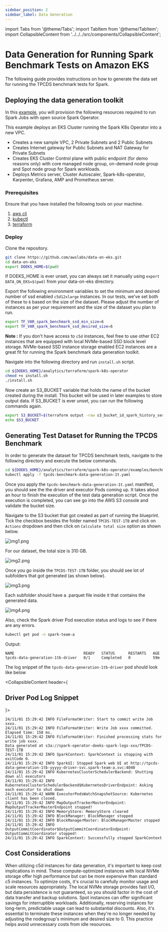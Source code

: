 ```yaml
---
sidebar_position: 2
sidebar_label: Data Generation
---
```

import Tabs from '@theme/Tabs';
import TabItem from '@theme/TabItem';
import CollapsibleContent from '../../../src/components/CollapsibleContent';

# Data Generation for Running Spark Benchmark Tests on Amazon EKS

The following guide provides instructions on how to generate the data set for running the TPCDS benchmark tests for Spark.

## Deploying the data generation toolkit

In this [example](https://github.com/awslabs/data-on-eks/tree/main/analytics/terraform/spark-k8s-operator), you will provision the following resources required to run Spark Jobs with open source Spark Operator.

This example deploys an EKS Cluster running the Spark K8s Operator into a new VPC.

- Creates a new sample VPC, 2 Private Subnets and 2 Public Subnets
- Creates Internet gateway for Public Subnets and NAT Gateway for Private Subnets
- Creates EKS Cluster Control plane with public endpoint (for demo reasons only) with core managed node group, on-demand node group and Spot node group for Spark workloads.
- Deploys Metrics server, Cluster Autoscaler, Spark-k8s-operator, Karpenter, Grafana, AMP and Prometheus server.

### Prerequisites

Ensure that you have installed the following tools on your machine.

1. [aws cli](https://docs.aws.amazon.com/cli/latest/userguide/install-cliv2.html)
2. [kubectl](https://Kubernetes.io/docs/tasks/tools/)
3. [terraform](https://learn.hashicorp.com/tutorials/terraform/install-cli)

### Deploy

Clone the repository.

```bash
git clone https://github.com/awslabs/data-on-eks.git
cd data-on-eks
export DOEKS_HOME=$(pwd)
```

If DOEKS_HOME is ever unset, you can always set it manually using `export
DATA_ON_EKS=$(pwd)` from your data-on-eks directory.

Export the following environment variables to set the minimum and desired number of ssd enabled `c5d12xlarge` instances. In our tests, we've set both of these to `6` based on the size of the dataset. Please adjust the number of instances as per your requirement and the size of the dataset you plan to run.

```bash
export TF_VAR_spark_benchmark_ssd_min_size=6
export TF_VAR_spark_benchmark_ssd_desired_size=6
```

**Note :** If you don't have access to `c5d` instances, feel free to use other EC2 instances that are equipped with local NVMe-based SSD block level storage. NVMe-based SSD instance storage enabled EC2 instances are a great fit for running the Spark benchmark data generation toolkit.

Navigate into the following directory and run `install.sh` script.

```bash
cd ${DOEKS_HOME}/analytics/terraform/spark-k8s-operator
chmod +x install.sh
./install.sh
```

Now create an S3_BUCKET variable that holds the name of the bucket created
during the install. This bucket will be used in later examples to store output
data. If S3_BUCKET is ever unset, you can run the following commands again.

```bash
export S3_BUCKET=$(terraform output -raw s3_bucket_id_spark_history_server)
echo $S3_BUCKET
```

## Generating Test Dataset for Running the TPCDS Benchmark

In order to generate the dataset for TPCDS benchmark tests, navigate to the following directory and execute the below commands.

```bash
cd ${DOEKS_HOME}/analytics/terraform/spark-k8s-operator/examples/benchmark
kubectl apply -f tpcds-benchmark-data-generation-1t.yaml
```

Once you apply the `tpcds-benchmark-data-generation-1t.yaml` manifest, you should see the the driver and executor Pods coming up. It takes about an hour to finish the execution of the test data generation script. Once the execution is completed, you can see go into the AWS S3 console and validate the bucket size.

Navigate to the S3 bucket that got created as part of running the blueprint. Tick the checkbox besides the folder named `TPCDS-TEST-1TB` and click on `Actions` dropdown and then click on `Calculate total size` option as shown below.

![img1.png](../datagen-bucket1.png)

For our dataset, the total size is 310 GB.

![img2.png](../datagen-bucket2.png)

Once you go inside the `TPCDS-TEST-1TB` folder, you should see lot of subfolders that got generated (as shown below).

![img3.png](../datagen-3.png)

Each subfolder should have a .parquet file inside it that contains the generated data.

![img4.png](../datagen-4.png)

Also, check the Spark driver Pod execution status and logs to see if there are any errors.

```bash
kubectl get pod -n spark-team-a
```

Output:

```text
NAME                               READY   STATUS      RESTARTS   AGE
tpcds-data-generation-1tb-driver   0/1     Completed   0          59m
```

The log snippet of the `tpcds-data-generation-1tb-driver` pod should look like below

<CollapsibleContent header={<h2><span>Driver Pod Log Snippet</span></h2>}>

```text
24/11/01 15:29:42 INFO FileFormatWriter: Start to commit write Job xxxx.
24/11/01 15:29:42 INFO FileFormatWriter: Write Job xxxx committed. Elapsed time: 158 ms.
24/11/01 15:29:42 INFO FileFormatWriter: Finished processing stats for write job xxxx.
Data generated at s3a://spark-operator-doeks-spark-logs-xxx/TPCDS-TEST-1TB
24/11/01 15:29:42 INFO SparkContext: SparkContext is stopping with exitCode 0.
24/11/01 15:29:42 INFO SparkUI: Stopped Spark web UI at http://tpcds-data-generation-1tb-yyyyy-driver-svc.spark-team-a.svc:4040
24/11/01 15:29:42 INFO KubernetesClusterSchedulerBackend: Shutting down all executors
24/11/01 15:29:42 INFO KubernetesClusterSchedulerBackend$KubernetesDriverEndpoint: Asking each executor to shut down
24/11/01 15:29:42 WARN ExecutorPodsWatchSnapshotSource: Kubernetes client has been closed.
24/11/01 15:29:42 INFO MapOutputTrackerMasterEndpoint: MapOutputTrackerMasterEndpoint stopped!
24/11/01 15:29:42 INFO MemoryStore: MemoryStore cleared
24/11/01 15:29:42 INFO BlockManager: BlockManager stopped
24/11/01 15:29:42 INFO BlockManagerMaster: BlockManagerMaster stopped
24/11/01 15:29:42 INFO OutputCommitCoordinator$OutputCommitCoordinatorEndpoint: OutputCommitCoordinator stopped!
24/11/01 15:29:42 INFO SparkContext: Successfully stopped SparkContext
```

</CollapsibleContent>

## Cost Considerations

When utilizing c5d instances for data generation, it's important to keep cost implications in mind. These compute-optimized instances with local NVMe storage offer high performance but can be more expensive than standard c5 instances. To optimize costs, it's crucial to carefully monitor usage and scale resources appropriately. The local NVMe storage provides fast I/O, but data persistence is not guaranteed, so you should factor in the cost of data transfer and backup solutions. Spot instances can offer significant savings for interruptible workloads. Additionally, reserving instances for long-term, predictable usage can lead to substantial discounts. Also, it's essential to terminate these instances when they're no longer needed by adjusting the nodegroup's minimum and desired size to 0. This practice helps avoid unnecessary costs from idle resources.
